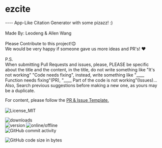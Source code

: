 # ezcite
---- App-Like Citation Generator with some pizazz! :)
<br><br>
Made By: Leodeng & Allen Wang<br>
<br>
Please Contribute to this project!:blush: <br>We would be very happy if someone gave us more ideas and PR's! :heart:<br><br>
P.S. <br>When submitting Pull Requests and issues, please, PLEASE be specific about the title and the content, in the title, do not write something like "It's not working" "Code needs fixing", instead, write something like "____ Function needs fixing"(PR), "____ Part of the code is not working"(Issues)...<br>Also, Search previous suggestions before making a new one, as yours may be a duplicate.<br>

For content, please follow the <a href="https://github.com/leodenglovescode/ezcite/blob/main/CONTRIBUTING.md">PR & Issue Template.</a>
<br>
<br>
<img src="https://img.shields.io/badge/License-MIT-blue?style=for-the-badge&logo=github" alt="License_MIT"><br>

<img src="https://img.shields.io/github/downloads/leodenglovescode/ezcite/total?style=for-the-badge" alt="downloads"><br>
<img src="https://img.shields.io/badge/Version-2.0.0beta-green?style=for-the-badge&logo=github" alt="version">
<img src="https://img.shields.io/website?down_color=red&down_message=OFFLINE&style=for-the-badge&up_color=green&up_message=ONLINE&url=https%3A%2F%2Fleodenglovescode.github.io%2Fecw%2F" alt="online/offline"><br>
<img alt="GitHub commit activity" src="https://img.shields.io/github/commit-activity/w/leodenglovescode/ezcite?color=lightblue&label=Commit%20Activity&logo=git&style=for-the-badge">

<img alt="GitHub code size in bytes" src="https://img.shields.io/github/languages/code-size/leodenglovescode/ezcite?label=Code%20Size&style=for-the-badge">
